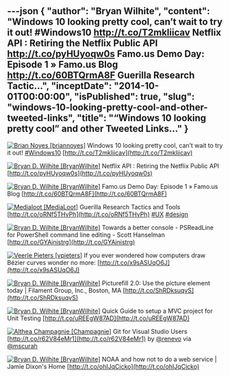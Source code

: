 ---json
{
  "author": "Bryan Wilhite",
  "content": "Windows 10 looking pretty cool, can’t wait to try it out! #Windows10 http://t.co/T2mkliicav  Netflix API : Retiring the Netflix Public API http://t.co/pyHUyoqw0s  Famo.us Demo Day: Episode 1 » Famo.us Blog http://t.co/60BTQrmA8F  Guerilla Research Tactic...",
  "inceptDate": "2014-10-01T00:00:00",
  "isPublished": true,
  "slug": "windows-10-looking-pretty-cool-and-other-tweeted-links",
  "title": "“Windows 10 looking pretty cool” and other Tweeted Links…"
}
---

[<img alt="Brian Noyes [briannoyes]" src="https://songhay.blob.core.windows.net/shared-social-twitter/briannoyes.jpeg">](http://t.co/QzSU72oAoB "Brian Noyes [briannoyes]") <span>Windows 10 looking pretty cool, can’t wait to try it out! [#Windows10](http://search.twitter.com/search?q=%23Windows10) [http://t.co/T2mkliicav](http://t.co/T2mkliicav)</span>

[<img alt="Bryan D. Wilhite [BryanWilhite]" src="https://songhay.blob.core.windows.net/shared-social-twitter/BryanWilhite.jpeg">](http://t.co/UNdqV0Z1zz "Bryan D. Wilhite [BryanWilhite]") <span>Netflix API : Retiring the Netflix Public API [http://t.co/pyHUyoqw0s](http://t.co/pyHUyoqw0s)</span>

[<img alt="Bryan D. Wilhite [BryanWilhite]" src="https://songhay.blob.core.windows.net/shared-social-twitter/BryanWilhite.jpeg">](http://t.co/UNdqV0Z1zz "Bryan D. Wilhite [BryanWilhite]") <span>Famo.us Demo Day: Episode 1 » Famo.us Blog [http://t.co/60BTQrmA8F](http://t.co/60BTQrmA8F)</span>

[<img alt="Medialoot [MediaLoot]" src="https://songhay.blob.core.windows.net/shared-social-twitter/MediaLoot.png">](http://t.co/mBCFBlwXVS "Medialoot [MediaLoot]") <span>Guerilla Research Tactics and Tools [http://t.co/oRNf5THvPh](http://t.co/oRNf5THvPh) [#UX](http://search.twitter.com/search?q=%23UX) [#design](http://search.twitter.com/search?q=%23design)</span>

[<img alt="Bryan D. Wilhite [BryanWilhite]" src="https://songhay.blob.core.windows.net/shared-social-twitter/BryanWilhite.jpeg">](http://t.co/UNdqV0Z1zz "Bryan D. Wilhite [BryanWilhite]") <span>Towards a better console - PSReadLine for PowerShell command line editing - Scott Hanselman [http://t.co/GYAjnistrg](http://t.co/GYAjnistrg)</span>

[<img alt="Veerle Pieters [vpieters]" src="https://songhay.blob.core.windows.net/shared-social-twitter/vpieters.png">](http://t.co/A4ZEwCEPEs "Veerle Pieters [vpieters]") <span>If you ever wondered how computers draw Bézier curves wonder no more: [http://t.co/x9sASUqO6J](http://t.co/x9sASUqO6J)</span>

[<img alt="Bryan D. Wilhite [BryanWilhite]" src="https://songhay.blob.core.windows.net/shared-social-twitter/BryanWilhite.jpeg">](http://t.co/UNdqV0Z1zz "Bryan D. Wilhite [BryanWilhite]") <span>Picturefill 2.0: Use the picture element today | Filament Group, Inc., Boston, MA [http://t.co/ShRDksuqvS](http://t.co/ShRDksuqvS)</span>

[<img alt="Bryan D. Wilhite [BryanWilhite]" src="https://songhay.blob.core.windows.net/shared-social-twitter/BryanWilhite.jpeg">](http://t.co/UNdqV0Z1zz "Bryan D. Wilhite [BryanWilhite]") <span>Quick Guide to setup a MVC project for Unit Testing [http://t.co/uREEgW87AD](http://t.co/uREEgW87AD)</span>

[<img alt="Althea Champagnie [Champagnie]" src="https://songhay.blob.core.windows.net/shared-social-twitter/Champagnie.jpeg">](http://t.co/gz6AV5nqvS "Althea Champagnie [Champagnie]") <span>Git for Visual Studio Users [http://t.co/r62V84eMr1](http://t.co/r62V84eMr1) by [@renevo](http://twitter.com/renevo) via [@mscurah](http://twitter.com/mscurah)</span>

[<img alt="Bryan D. Wilhite [BryanWilhite]" src="https://songhay.blob.core.windows.net/shared-social-twitter/BryanWilhite.jpeg">](http://t.co/UNdqV0Z1zz "Bryan D. Wilhite [BryanWilhite]") <span>NOAA and how not to do a web service | Jamie Dixon's Home [http://t.co/ohIJqCicko](http://t.co/ohIJqCicko)</span>
